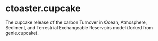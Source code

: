 # ctoaster.cupcake
The cupcake release of the carbon Turnover in Ocean, Atmosphere, Sediment, and Terrestrial Exchangeable Reservoirs model (forked from genie.cupcake).
